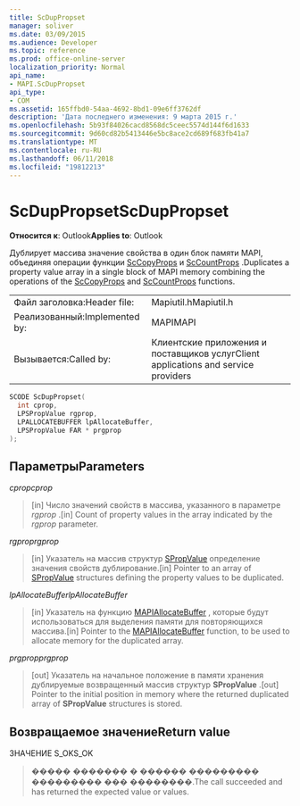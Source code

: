 ```yaml
---
title: ScDupPropset
manager: soliver
ms.date: 03/09/2015
ms.audience: Developer
ms.topic: reference
ms.prod: office-online-server
localization_priority: Normal
api_name:
- MAPI.ScDupPropset
api_type:
- COM
ms.assetid: 165ffbd0-54aa-4692-8bd1-09e6ff3762df
description: 'Дата последнего изменения: 9 марта 2015 г.'
ms.openlocfilehash: 5b93f84026cacd8568dc5ceec5574d144f6d1633
ms.sourcegitcommit: 9d60cd82b5413446e5bc8ace2cd689f683fb41a7
ms.translationtype: MT
ms.contentlocale: ru-RU
ms.lasthandoff: 06/11/2018
ms.locfileid: "19812213"
---
```

# <a name="scduppropset"></a><span data-ttu-id="921f7-103">ScDupPropset</span><span class="sxs-lookup"><span data-stu-id="921f7-103">ScDupPropset</span></span>

  
  
<span data-ttu-id="921f7-104">**Относится к**: Outlook</span><span class="sxs-lookup"><span data-stu-id="921f7-104">**Applies to**: Outlook</span></span> 
  
<span data-ttu-id="921f7-105">Дублирует массива значение свойства в один блок памяти MAPI, объединяя операции функции [ScCopyProps](sccopyprops.md) и [ScCountProps](sccountprops.md) .</span><span class="sxs-lookup"><span data-stu-id="921f7-105">Duplicates a property value array in a single block of MAPI memory combining the operations of the [ScCopyProps](sccopyprops.md) and [ScCountProps](sccountprops.md) functions.</span></span> 
  
|||
|:-----|:-----|
|<span data-ttu-id="921f7-106">Файл заголовка:</span><span class="sxs-lookup"><span data-stu-id="921f7-106">Header file:</span></span>  <br/> |<span data-ttu-id="921f7-107">Mapiutil.h</span><span class="sxs-lookup"><span data-stu-id="921f7-107">Mapiutil.h</span></span>  <br/> |
|<span data-ttu-id="921f7-108">Реализованный:</span><span class="sxs-lookup"><span data-stu-id="921f7-108">Implemented by:</span></span>  <br/> |<span data-ttu-id="921f7-109">MAPI</span><span class="sxs-lookup"><span data-stu-id="921f7-109">MAPI</span></span>  <br/> |
|<span data-ttu-id="921f7-110">Вызывается:</span><span class="sxs-lookup"><span data-stu-id="921f7-110">Called by:</span></span>  <br/> |<span data-ttu-id="921f7-111">Клиентские приложения и поставщиков услуг</span><span class="sxs-lookup"><span data-stu-id="921f7-111">Client applications and service providers</span></span>  <br/> |
   
```cpp
SCODE ScDupPropset(
  int cprop,
  LPSPropValue rgprop,
  LPALLOCATEBUFFER lpAllocateBuffer,
  LPSPropValue FAR * prgprop
);
```

## <a name="parameters"></a><span data-ttu-id="921f7-112">Параметры</span><span class="sxs-lookup"><span data-stu-id="921f7-112">Parameters</span></span>

 <span data-ttu-id="921f7-113">_cprop_</span><span class="sxs-lookup"><span data-stu-id="921f7-113">_cprop_</span></span>
  
> <span data-ttu-id="921f7-114">[in] Число значений свойств в массива, указанного в параметре _rgprop_ .</span><span class="sxs-lookup"><span data-stu-id="921f7-114">[in] Count of property values in the array indicated by the  _rgprop_ parameter.</span></span> 
    
 <span data-ttu-id="921f7-115">_rgprop_</span><span class="sxs-lookup"><span data-stu-id="921f7-115">_rgprop_</span></span>
  
> <span data-ttu-id="921f7-116">[in] Указатель на массив структур [SPropValue](spropvalue.md) определение значения свойств дублирование.</span><span class="sxs-lookup"><span data-stu-id="921f7-116">[in] Pointer to an array of [SPropValue](spropvalue.md) structures defining the property values to be duplicated.</span></span> 
    
 <span data-ttu-id="921f7-117">_lpAllocateBuffer_</span><span class="sxs-lookup"><span data-stu-id="921f7-117">_lpAllocateBuffer_</span></span>
  
> <span data-ttu-id="921f7-118">[in] Указатель на функцию [MAPIAllocateBuffer](mapiallocatebuffer.md) , которые будут использоваться для выделения памяти для повторяющихся массива.</span><span class="sxs-lookup"><span data-stu-id="921f7-118">[in] Pointer to the [MAPIAllocateBuffer](mapiallocatebuffer.md) function, to be used to allocate memory for the duplicated array.</span></span> 
    
 <span data-ttu-id="921f7-119">_prgprop_</span><span class="sxs-lookup"><span data-stu-id="921f7-119">_prgprop_</span></span>
  
> <span data-ttu-id="921f7-120">[out] Указатель на начальное положение в памяти хранения дублируемые возвращенный массив структур **SPropValue** .</span><span class="sxs-lookup"><span data-stu-id="921f7-120">[out] Pointer to the initial position in memory where the returned duplicated array of **SPropValue** structures is stored.</span></span> 
    
## <a name="return-value"></a><span data-ttu-id="921f7-121">Возвращаемое значение</span><span class="sxs-lookup"><span data-stu-id="1">Return value</span></span>

<span data-ttu-id="921f7-122">ЗНАЧЕНИЕ S_OK</span><span class="sxs-lookup"><span data-stu-id="921f7-122">S_OK</span></span> 
  
> <span data-ttu-id="921f7-123">����� ������� � ������ ��������� ��������� ��� ��������.</span><span class="sxs-lookup"><span data-stu-id="921f7-123">The call succeeded and has returned the expected value or values.</span></span>
    

